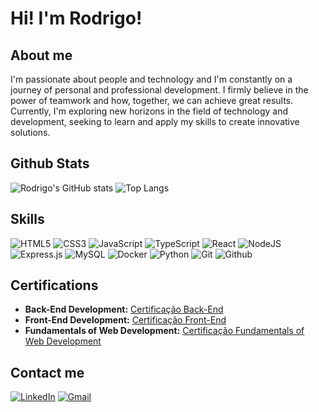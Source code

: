 
# Hi! I'm Rodrigo!

## About me

I'm passionate about people and technology and I'm constantly on a journey of personal and professional development. I firmly believe in the power of teamwork and how, together, we can achieve great results. Currently, I'm exploring new horizons in the field of technology and development, seeking to learn and apply my skills to create innovative solutions.

## Github Stats

![Rodrigo's GitHub stats](https://github-readme-stats.vercel.app/api?username=RodrigoRocS&show_icons=true&theme=dracula&hide_border=true&bg_color=0D1117&title_color=CC6699&icon_color=CC6699&include_all_commits=true&count_private=true")
![Top Langs](https://github-readme-stats.vercel.app/api/top-langs/?username=RodrigoRocS&layout=compact&theme=dracula&hide_border=true&bg_color=0D1117&title_color=CC6699&icon_color=CC6699)

##  Skills

![HTML5](https://img.shields.io/badge/html5-0D1117.svg?style=for-the-badge&logo=html5&logoColor=CC6699)
![CSS3](https://img.shields.io/badge/css3-0D1117.svg?style=for-the-badge&logo=css3&logoColor=CC6699)
![JavaScript](https://img.shields.io/badge/javascript-0D1117.svg?style=for-the-badge&logo=javascript&logoColor=CC6699)
![TypeScript](https://img.shields.io/badge/typescript-007ACC.svg?style=for-the-badge&logo=typescript&logoColor=white)
![React](https://img.shields.io/badge/React-000?style=for-the-badge&logo=react)
![NodeJS](https://img.shields.io/badge/node.js-6DA55F?style=for-the-badge&logo=node.js&logoColor=white)
![Express.js](https://img.shields.io/badge/express.js-404d59.svg?style=for-the-badge&logo=express&logoColor=61DAFB)
![MySQL](https://img.shields.io/badge/mysql-00f.svg?style=for-the-badge&logo=mysql&logoColor=white)
![Docker](https://encrypted-tbn0.gstatic.com/images?q=tbn:ANd9GcQB--kQ3qZkabOBf1-f51nWAzJYbggP-bvkDBwwk7ZPUSPUqm2hM6L3H9fNgKE3gGyPido&usqp=CAU)
![Python](https://img.shields.io/badge/python-0D1117?style=for-the-badge&logo=python&logoColor=CC6699)
![Git](https://img.shields.io/badge/Git-000?style=for-the-badge&logo=git)
![Github](https://img.shields.io/badge/Github-000?style=for-the-badge&logo=Github)


## Certifications

- **Back-End Development:** [Certificação Back-End](https://www.credential.net/9141912b-2a6e-43d7-a0ef-82b1570e1dce#gs.63xo86)
- **Front-End Development:** [Certificação Front-End](https://www.credential.net/00df2414-1b7e-4242-b08b-9a8219dcb212#gs.63xosz)
- **Fundamentals of Web Development:** [Certificação Fundamentals of Web Development](https://www.credential.net/863aa7cf-65de-43be-8d4b-f562a9a06c57#gs.63xoti)


## Contact me

[![LinkedIn](https://img.shields.io/badge/linkedin-0D1117.svg?style=for-the-badge&logo=linkedin&logoColor=CC6699)](https://linkedin.com/in/rodrigorocs)
[![Gmail](https://img.shields.io/badge/Gmail-0D1117?style=for-the-badge&logo=gmail&logoColor=CC6699)](mailto:rrsilva1701@gmail.com)

